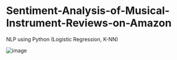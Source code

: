 # Sentiment-Analysis-of-Musical-Instrument-Reviews-on-Amazon
NLP using Python (Logistic Regression, K-NN) 

![image](https://github.com/user-attachments/assets/ae16c74c-6b20-4c8f-a815-bdc752bd9f2f)
